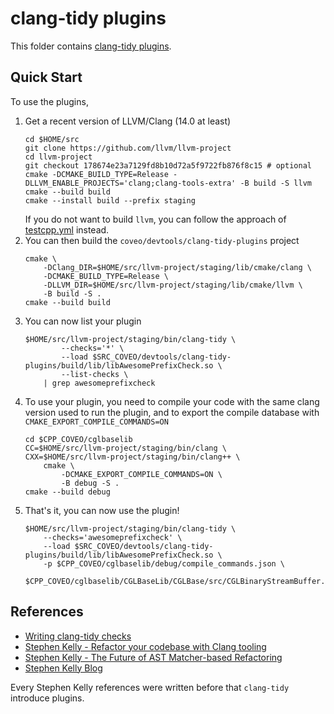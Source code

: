 # clang-tidy plugins

This folder contains [clang-tidy plugins](https://reviews.llvm.org/D111100).

## Quick Start

To use the plugins,

1. Get a recent version of LLVM/Clang (14.0 at least)
    ```shell
    cd $HOME/src
    git clone https://github.com/llvm/llvm-project
    cd llvm-project
    git checkout 178674e23a7129fd8b10d72a5f9722fb876f8c15 # optional
    cmake -DCMAKE_BUILD_TYPE=Release -DLLVM_ENABLE_PROJECTS='clang;clang-tools-extra' -B build -S llvm
    cmake --build build
    cmake --install build --prefix staging
    ```
    If you do not want to build `llvm`, you can follow the approach of [testcpp.yml](../.github/workflows/testcpp.yml) instead.
1. You can then build the `coveo/devtools/clang-tidy-plugins` project
    ```shell
    cmake \
        -DClang_DIR=$HOME/src/llvm-project/staging/lib/cmake/clang \
        -DCMAKE_BUILD_TYPE=Release \
        -DLLVM_DIR=$HOME/src/llvm-project/staging/lib/cmake/llvm \
        -B build -S .
    cmake --build build
    ```
1. You can now list your plugin
    ```shell
    $HOME/src/llvm-project/staging/bin/clang-tidy \
            --checks='*' \
            --load $SRC_COVEO/devtools/clang-tidy-plugins/build/lib/libAwesomePrefixCheck.so \
            --list-checks \
        | grep awesomeprefixcheck
    ```
1. To use your plugin, you need to compile your code with the same clang version used to run the plugin, and to export the compile database with `CMAKE_EXPORT_COMPILE_COMMANDS=ON`
    ```shell
    cd $CPP_COVEO/cglbaselib
    CC=$HOME/src/llvm-project/staging/bin/clang \
    CXX=$HOME/src/llvm-project/staging/bin/clang++ \
        cmake \
            -DCMAKE_EXPORT_COMPILE_COMMANDS=ON \
            -B debug -S .
    cmake --build debug
    ```
1. That's it, you can now use the plugin!
    ```shell
    $HOME/src/llvm-project/staging/bin/clang-tidy \
        --checks='awesomeprefixcheck' \
        --load $SRC_COVEO/devtools/clang-tidy-plugins/build/lib/libAwesomePrefixCheck.so \
        -p $CPP_COVEO/cglbaselib/debug/compile_commands.json \
        $CPP_COVEO/cglbaselib/CGLBaseLib/CGLBase/src/CGLBinaryStreamBuffer.cpp
    ```

## References

- [Writing clang-tidy checks](https://clang.llvm.org/extra/clang-tidy/Contributing.html#out-of-tree-check-plugins)
- [Stephen Kelly - Refactor your codebase with Clang tooling](https://www.youtube.com/watch?v=_T-5pWQVxeE)
- [Stephen Kelly - The Future of AST Matcher-based Refactoring](https://www.youtube.com/watch?v=yqi8U8Q0h2g)
- [Stephen Kelly Blog](https://steveire.wordpress.com/)

Every Stephen Kelly references were written before that `clang-tidy` introduce plugins.
